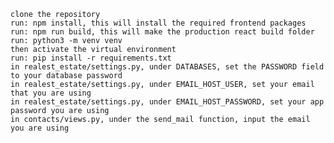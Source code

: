 

    clone the repository
    run: npm install, this will install the required frontend packages
    run: npm run build, this will make the production react build folder
    run: python3 -m venv venv
    then activate the virtual environment
    run: pip install -r requirements.txt
    in realest_estate/settings.py, under DATABASES, set the PASSWORD field to your database password
    in realest_estate/settings.py, under EMAIL_HOST_USER, set your email that you are using
    in realest_estate/settings.py, under EMAIL_HOST_PASSWORD, set your app password you are using
    in contacts/views.py, under the send_mail function, input the email you are using
